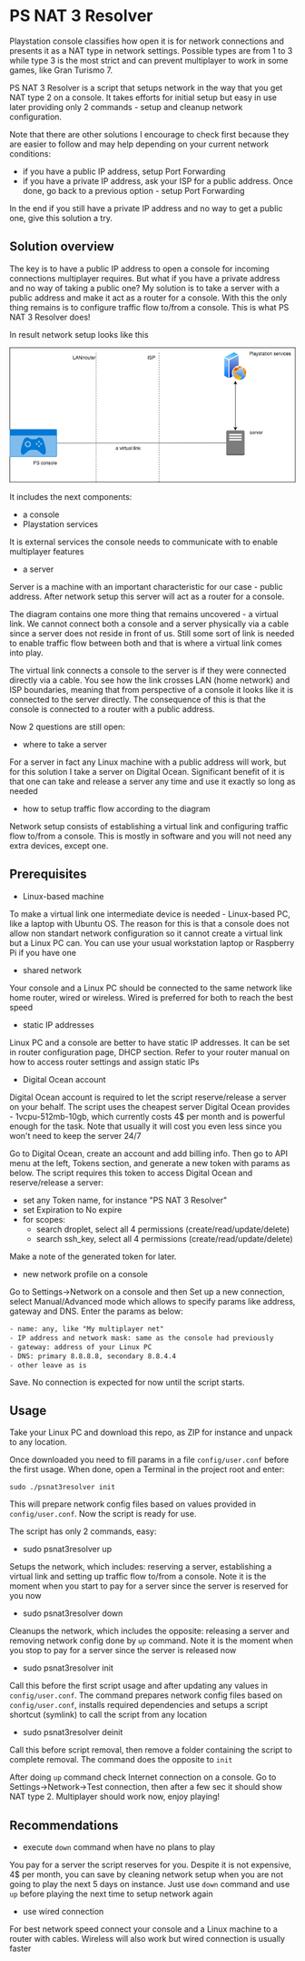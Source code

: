 # PS NAT 3 Resolver

Playstation console classifies how open it is for network connections and presents it as a NAT type in network settings. Possible types are from 1 to 3 while type 3 is the most strict and can prevent multiplayer to work in some games, like Gran Turismo 7.

PS NAT 3 Resolver is a script that setups network in the way that you get NAT type 2 on a console. It takes efforts for initial setup but easy in use later providing only 2 commands - setup and cleanup network configuration.

Note that there are other solutions I encourage to check first because they are easier to follow and may help depending on your current network conditions:

- if you have a public IP address, setup Port Forwarding
- if you have a private IP address, ask your ISP for a public address. Once done, go back to a previous option - setup Port Forwarding

In the end if you still have a private IP address and no way to get a public one, give this solution a try.

## Solution overview

The key is to have a public IP address to open a console for incoming connections multiplayer requires. But what if you have a private address and no way of taking a public one? My solution is to take a server with a public address and make it act as a router for a console. With this the only thing remains is to configure traffic flow to/from a console. This is what PS NAT 3 Resolver does!

In result network setup looks like this

![PS network](img/ps-network.png "PS network")

It includes the next components:
- a console
- Playstation services

It is external services the console needs to communicate with to enable multiplayer features 

- a server

Server is a machine with an important characteristic for our case - public address. After network setup this server will act as a router for a console.

The diagram contains one more thing that remains uncovered - a virtual link.
We cannot connect both a console and a server physically via a cable since a server does not reside in front of us. Still some sort of link is needed to enable traffic flow between both and that is where a virtual link comes into play.

The virtual link connects a console to the server is if they were connected directly via a cable. You see how the link crosses LAN (home network) and ISP boundaries, meaning that from perspective of a console it looks like it is connected to the server directly. The consequence of this is that the console is connected to a router with a public address.

Now 2 questions are still open:

- where to take a server

For a server in fact any Linux machine with a public address will work, but for this solution I take a server on Digital Ocean. Significant benefit of it is that one can take and release a server any time and use it exactly so long as needed

- how to setup traffic flow according to the diagram

Network setup consists of establishing a virtual link and configuring traffic flow to/from a console. This is mostly in software and you will not need any extra devices, except one.

## Prerequisites

- Linux-based machine

To make a virtual link one intermediate device is needed - Linux-based PC, like a laptop with Ubuntu OS. The reason for this is that a console does not allow non standart network configuration so it cannot create a virtual link but a Linux PC can. You can use your usual workstation laptop or Raspberry Pi if you have one

- shared network

Your console and a Linux PC should be connected to the same network like home router, wired or wireless. Wired is preferred for both to reach the best speed

- static IP addresses

Linux PC and a console are better to have static IP addresses. It can be set in router configuration page, DHCP section. Refer to your router manual on how to access router settings and assign static IPs

- Digital Ocean account

Digital Ocean account is required to let the script reserve/release a server on your behalf. The script uses the cheapest server Digital Ocean provides - 1vcpu-512mb-10gb, which currently costs 4$ per month and is powerful enough for the task. Note that usually it will cost you even less since you won't need to keep the server 24/7

Go to Digital Ocean, create an account and add billing info. Then go to API menu at the left, Tokens section, and generate a new token with params as below. The script requires this token to access Digital Ocean and reserve/release a server:
  - set any Token name, for instance "PS NAT 3 Resolver"
  - set Expiration to No expire
  - for scopes:
    - search droplet, select all 4 permissions (create/read/update/delete)
    - search ssh_key, select all 4 permissions (create/read/update/delete)

Make a note of the generated token for later.

- new network profile on a console

Go to Settings->Network on a console and then Set up a new connection, select Manual/Advanced mode which allows to specify params like address, gateway and DNS. Enter the params as below:
```
- name: any, like "My multiplayer net"
- IP address and network mask: same as the console had previously
- gateway: address of your Linux PC
- DNS: primary 8.8.8.8, secondary 8.8.4.4
- other leave as is
```

Save. No connection is expected for now until the script starts.

## Usage

Take your Linux PC and download this repo, as ZIP for instance and unpack to any location.

Once downloaded you need to fill params in a file `config/user.conf` before the first usage. When done, open a Terminal in the project root and enter:

```
sudo ./psnat3resolver init
```

This will prepare network config files based on values provided in `config/user.conf`. Now the script is ready for use.

The script has only 2 commands, easy:

- sudo psnat3resolver up

Setups the network, which includes: reserving a server, establishing a virtual link and setting up traffic flow to/from a console. Note it is the moment when you start to pay for a server since the server is reserved for you now

- sudo psnat3resolver down

Cleanups the network, which includes the opposite: releasing a server and removing network config done by `up` command. Note it is the moment when you stop to pay for a server since the server is released now

- sudo psnat3resolver init

Call this before the first script usage and after updating any values in `config/user.conf`. The command prepares network config files based on `config/user.conf`, installs required dependencies and setups a script shortcut (symlink) to call the script from any location

- sudo psnat3resolver deinit

Call this before script removal, then remove a folder containing the script to complete removal.
The command does the opposite to `init`

After doing `up` command check Internet connection on a console. Go to Settings->Network->Test connection, then after a few sec it should show NAT type 2. Multiplayer should work now, enjoy playing!

## Recommendations

- execute `down` command when have no plans to play

You pay for a server the script reserves for you. Despite it is not expensive, 4$ per month, you can save by cleaning network setup when you are not going to play the next 5 days on instance. Just use `down` command and use `up` before playing the next time to setup network again

- use wired connection

For best network speed connect your console and a Linux machine to a router with cables. Wireless will also work but wired connection is usually faster